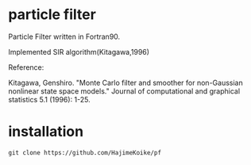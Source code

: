 # particle filter

Particle Filter written in Fortran90. 

Implemented SIR algorithm(Kitagawa,1996)

Reference:

Kitagawa, Genshiro. "Monte Carlo filter and smoother for non-Gaussian nonlinear state space models." Journal of computational and graphical statistics 5.1 (1996): 1-25.

# installation

```
git clone https://github.com/HajimeKoike/pf
```

